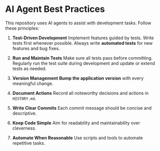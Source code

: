 # AI Agent Best Practices

This repository uses AI agents to assist with development tasks. Follow these principles:

1. **Test-Driven Development**
   Implement features guided by tests. Write tests first whenever possible.
   Always write **automated tests** for new features and bug fixes.

2. **Run and Maintain Tests**
   Make sure all tests pass before committing.
   Regularly run the test suite during development and update or extend tests as needed.

3. **Version Management**
   **Bump the application version** with every meaningful change.

4. **Document Actions**
   Record all noteworthy decisions and actions in `HISTORY.md`.

5. **Write Clear Commits**
   Each commit message should be concise and descriptive.

6. **Keep Code Simple**
   Aim for readability and maintainability over cleverness.

7. **Automate When Reasonable**
   Use scripts and tools to automate repetitive tasks.
